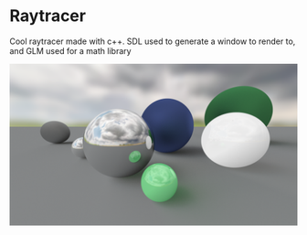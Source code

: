 # Raytracer

Cool raytracer made with c++.
SDL used to generate a window to render to, and GLM used for a math library

![Scene](/Scene.png?raw=true "Scene")
